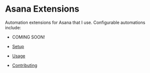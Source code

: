 # Asana Extensions

Automation extensions for Asana that I use.  Configurable automations include:
- COMING SOON!


- [Setup](docs/setup.md)
- [Usage](docs/usage.md)
- [Contributing](CONTRIBUTING.md)
